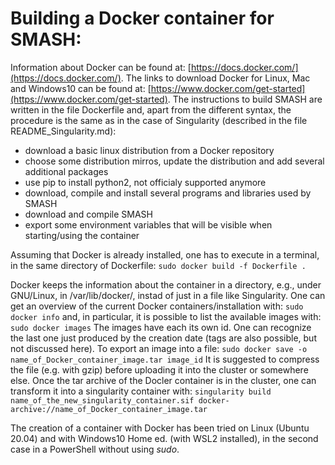 # Building a Docker container for SMASH:
Information about Docker can be found at: [https://docs.docker.com/](https://docs.docker.com/).
The links to download Docker for Linux, Mac and Windows10 can be found at: [https://www.docker.com/get-started](https://www.docker.com/get-started).
The instructions to build SMASH are written in the file Dockerfile and, apart from the different syntax, the procedure is the same as in the case of Singularity (described in the file README_Singularity.md):
- download a basic linux distribution from a Docker repository
- choose some distribution mirros, update the distribution and add several additional packages
- use pip to install python2, not officialy supported anymore
- download, compile and install several programs and libraries used by SMASH
- download and compile SMASH
- export some environment variables that will be visible when starting/using the container

Assuming that Docker is already installed, one has to execute in a terminal, in the same directory of Dockerfile:
`sudo docker build -f Dockerfile .`

Docker keeps the information about the container in a directory, e.g., under GNU/Linux, in /var/lib/docker/, instad of just in a file like Singularity.
One can get an overview of the current Docker containers/installation with:
`sudo docker info`
and, in particular, it is possible to list the available images with:
`sudo docker images`
The images have each its own id. One can recognize the last one just produced by the creation date (tags are also possible, but not discussed here).
To export an image into a file:
`sudo docker save -o name_of_Docker_container_image.tar image_id`
It is suggested to compress the file (e.g. with gzip) before uploading it into the cluster or somewhere else.
Once the tar archive of the Docler container is in the cluster, one can transform it into a singularity container with:
`singularity build name_of_the_new_singularity_container.sif docker-archive://name_of_Docker_container_image.tar`

The creation of a container with Docker has been tried on Linux (Ubuntu 20.04) and with Windows10 Home ed. (with WSL2 installed), in the second case in a PowerShell without using _sudo_.
